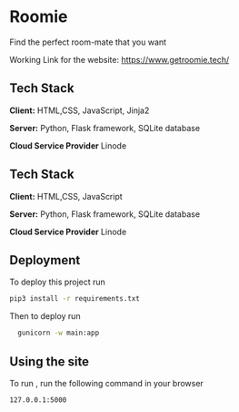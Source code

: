 
# Roomie

Find the perfect room-mate that you want


Working Link for the website:  https://www.getroomie.tech/


## Tech Stack

**Client:** HTML,CSS, JavaScript, Jinja2

**Server:** Python, Flask framework, SQLite database

**Cloud Service Provider** Linode



## Tech Stack

**Client:** HTML,CSS, JavaScript

**Server:** Python, Flask framework, SQLite database

**Cloud Service Provider** Linode




## Deployment

To deploy this project run
```bash
pip3 install -r requirements.txt
```

Then to deploy run
```bash
  gunicorn -w main:app
```



## Using the site

To run , run the following command in your browser

```bash
127.0.0.1:5000
```

